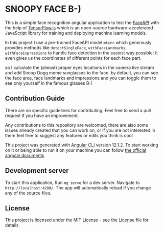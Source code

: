 # SNOOPY FACE B-)

This is a simple face recognition angular application to test the [FaceAPI](https://www.npmjs.com/package/@vladmandic/face-api) with the help of [TensorFlow.js](https://www.npmjs.com/package/@tensorflow/tfjs) which is an open-source hardware-accelerated JavaScript library for training and deploying machine learning models.

In this project I use a pre-trained FaceAPI model `mtcnn` which generously provides methods like `detectSingleFace`, `withFaceLandmarks`, `withFaceExpressions` to handle face detection in the easiest way possible; It even gives us the coordinates of different points for each face part.

so I calculate the (almost) proper eyes locations in the camera live stream and add Snoop Dogg meme sunglasses to the face. by default, you can see the face area, face landmarks and impressions and you can toggle them to see only yourself in the famous glasses B-)

## Contribution Guide

There are no specific guidelines for contributing. Feel free to send a pull request if you have an improvement.

Any contributions to this repository are welcomed, there are also some issues already created that you can work on, or if you are not interested in them feel free to suggest any features or edits you think is cool

This project was generated with [Angular CLI](https://github.com/angular/angular-cli) version 12.1.2.
To start working on it or being able to run it on your machine you can follow [the official angular documents](https://angular.io/guide/setup-local)

## Development server

To start this application, Run `ng serve` for a dev server. Navigate to `http://localhost:4200/`. The app will automatically reload if you change any of the source files.

## License

This project is licensed under the MIT License - see the [License](https://github.com/amin-setayeshfar/snoopy-face/LICENSE) file for details
